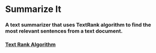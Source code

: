 # Summarize It
### A text summarizer that uses TextRank algorithm to find the most relevant sentences from a text document.
### [Text Rank Algorithm](http://web.eecs.umich.edu/~mihalcea/papers/mihalcea.emnlp04.pdf)
